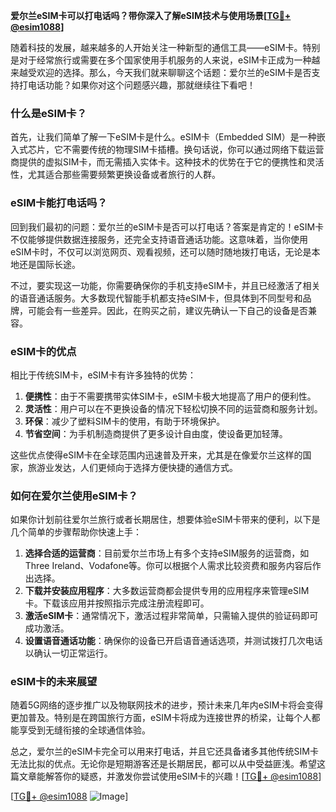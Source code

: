 **爱尔兰eSIM卡可以打电话吗？带你深入了解eSIM技术与使用场景[[TG💪+ @esim1088](https://t.me/s/esim1088)]**

随着科技的发展，越来越多的人开始关注一种新型的通信工具——eSIM卡。特别是对于经常旅行或需要在多个国家使用手机服务的人来说，eSIM卡正成为一种越来越受欢迎的选择。那么，今天我们就来聊聊这个话题：爱尔兰的eSIM卡是否支持打电话功能？如果你对这个问题感兴趣，那就继续往下看吧！

### 什么是eSIM卡？

首先，让我们简单了解一下eSIM卡是什么。eSIM卡（Embedded SIM）是一种嵌入式芯片，它不需要传统的物理SIM卡插槽。换句话说，你可以通过网络下载运营商提供的虚拟SIM卡，而无需插入实体卡。这种技术的优势在于它的便携性和灵活性，尤其适合那些需要频繁更换设备或者旅行的人群。

### eSIM卡能打电话吗？

回到我们最初的问题：爱尔兰的eSIM卡是否可以打电话？答案是肯定的！eSIM卡不仅能够提供数据连接服务，还完全支持语音通话功能。这意味着，当你使用eSIM卡时，不仅可以浏览网页、观看视频，还可以随时随地拨打电话，无论是本地还是国际长途。

不过，要实现这一功能，你需要确保你的手机支持eSIM卡，并且已经激活了相关的语音通话服务。大多数现代智能手机都支持eSIM卡，但具体到不同型号和品牌，可能会有一些差异。因此，在购买之前，建议先确认一下自己的设备是否兼容。

### eSIM卡的优点

相比于传统SIM卡，eSIM卡有许多独特的优势：

1. **便携性**：由于不需要携带实体SIM卡，eSIM卡极大地提高了用户的便利性。
2. **灵活性**：用户可以在不更换设备的情况下轻松切换不同的运营商和服务计划。
3. **环保**：减少了塑料SIM卡的使用，有助于环境保护。
4. **节省空间**：为手机制造商提供了更多设计自由度，使设备更加轻薄。

这些优点使得eSIM卡在全球范围内迅速普及开来，尤其是在像爱尔兰这样的国家，旅游业发达，人们更倾向于选择方便快捷的通信方式。

### 如何在爱尔兰使用eSIM卡？

如果你计划前往爱尔兰旅行或者长期居住，想要体验eSIM卡带来的便利，以下是几个简单的步骤帮助你快速上手：

1. **选择合适的运营商**：目前爱尔兰市场上有多个支持eSIM服务的运营商，如Three Ireland、Vodafone等。你可以根据个人需求比较资费和服务内容后作出选择。
2. **下载并安装应用程序**：大多数运营商都会提供专用的应用程序来管理eSIM卡。下载该应用并按照指示完成注册流程即可。
3. **激活eSIM卡**：通常情况下，激活过程非常简单，只需输入提供的验证码即可成功激活。
4. **设置语音通话功能**：确保你的设备已开启语音通话选项，并测试拨打几次电话以确认一切正常运行。

### eSIM卡的未来展望

随着5G网络的逐步推广以及物联网技术的进步，预计未来几年内eSIM卡将会变得更加普及。特别是在跨国旅行方面，eSIM卡将成为连接世界的桥梁，让每个人都能享受到无缝衔接的全球通信体验。

总之，爱尔兰的eSIM卡完全可以用来打电话，并且它还具备诸多其他传统SIM卡无法比拟的优点。无论你是短期游客还是长期居民，都可以从中受益匪浅。希望这篇文章能解答你的疑惑，并激发你尝试使用eSIM卡的兴趣！[[TG💪+ @esim1088](https://t.me/s/esim1088)]

[[TG💪+ @esim1088](https://t.me/s/esim1088) ![Image](https://i.postimg.cc/4NQfJmqS/Snipaste-2025-05-13-00-14-12.png)]
